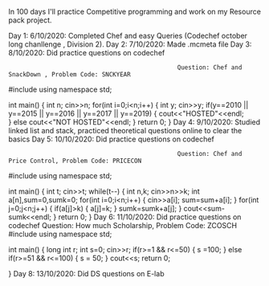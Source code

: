 In 100 days I'll practice Competitive programming and work on my Resource pack project.


Day 1: 6/10/2020: Completed Chef and easy Queries (Codechef october long chanllenge , Division 2).
Day 2: 7/10/2020: Made .mcmeta file
Day 3: 8/10/2020: Did practice questions on codechef

                                                   Question: Chef and SnackDown , Problem Code: SNCKYEAR
#include <iostream>
using namespace std;

int main() {
	int n;
	cin>>n;
	for(int i=0;i<n;i++)
	{
	    int y;
	    cin>>y;
	    if(y==2010 || y==2015 || y==2016 || y==2017 || y==2019)
	    {
	     cout<<"HOSTED"<<endl;   
	    }
	    else
	    cout<<"NOT HOSTED"<<endl;
	}
	return 0;
}
Day 4: 9/10/2020: Studied linked list and stack, practiced theoretical questions online to clear the basics
Day 5: 10/10/2020: Did practice questions on codechef

                                                   Question: Chef and Price Control, Problem Code: PRICECON
#include <iostream>
using namespace std;

int main() {
    int t;
    cin>>t;
    while(t--)
    {
        int n,k;
        cin>>n>>k;
        int a[n],sum=0,sumk=0;
        for(int i=0;i<n;i++)
        {
            cin>>a[i];
            sum=sum+a[i];
        }
        for(int j=0;j<n;j++)
        {
            if(a[j]>k)
            {
                a[j]=k;
            }
            sumk=sumk+a[j];
        }
        cout<<sum-sumk<<endl;
    }
	return 0;
}
Day 6: 11/10/2020: Did practice questions on codechef
  							Question: How much Scholarship, Problem Code: ZCOSCH
#include <iostream>
using namespace std;

int main() {
	long int r;
	int s=0;
	cin>>r;
	if(r>=1 && r<=50)
	{
	    s =100;
	}
	else if(r>=51 && r<=100)
	{
	    s = 50;
	}
	cout<<s;
	return 0;
	
}
Day 8: 13/10/2020: Did DS questions on E-lab
